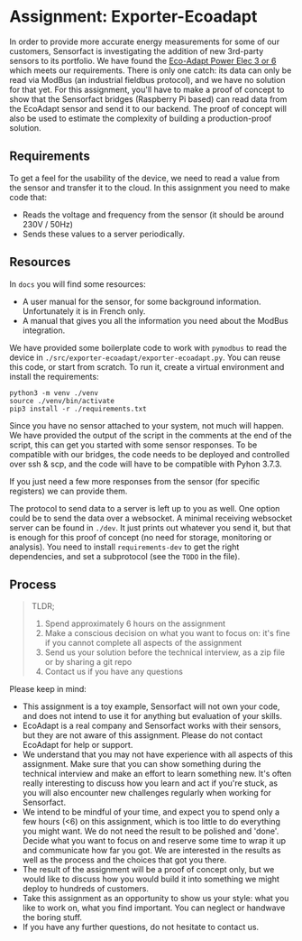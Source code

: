 # Assignment: Exporter-Ecoadapt

In order to provide more accurate energy measurements for some of our customers, Sensorfact is investigating the addition of new 3rd-party sensors to its portfolio. We have found the [Eco-Adapt Power Elec 3 or 6](https://www.eco-adapt.com/products/) which meets our requirements. There is only one catch: its data can only be read via ModBus (an industrial fieldbus protocol), and we have no solution for that yet. For this assignment, you'll have to make a proof of concept to show that the Sensorfact bridges (Raspberry Pi based) can read data from the EcoAdapt sensor and send it to our backend. The proof of concept will also be used to estimate the complexity of building a production-proof solution.

## Requirements

To get a feel for the usability of the device, we need to read a value from the sensor and transfer it to the cloud. In this assignment you need to make code that:

- Reads the voltage and frequency from the sensor (it should be around 230V / 50Hz)
- Sends these values to a server periodically.

## Resources

In `docs` you will find some resources:

- A user manual for the sensor, for some background information. Unfortunately it is in French only.
- A manual that gives you all the information you need about the ModBus integration.

We have provided some boilerplate code to work with `pymodbus` to read the device in `./src/exporter-ecoadapt/exporter-ecoadapt.py`. You can reuse this code, or start from scratch. To run it, create a virtual environment and install the requirements:

```shell
python3 -m venv ./venv
source ./venv/bin/activate
pip3 install -r ./requirements.txt
```

Since you have no sensor attached to your system, not much will happen. We have provided the output of the script in the comments at the end of the script, this can get you started with some sensor responses. To be compatible with our bridges, the code needs to be deployed and controlled over ssh & scp, and the code will have to be compatible with Pyhon 3.7.3.

If you just need a few more responses from the sensor (for specific registers) we can provide them.

The protocol to send data to a server is left up to you as well. One option could be to send the data over a websocket. A minimal receiving websocket server can be found in `./dev`. It just prints out whatever you send it, but that is enough for this proof of concept (no need for storage, monitoring or analysis). You need to install `requirements-dev` to get the right dependencies, and set a subprotocol (see the `TODO` in the file).

## Process

> TLDR;
> 1. Spend approximately 6 hours on the assignment
> 2. Make a conscious decision on what you want to focus on: it's fine if you
cannot complete all aspects of the assignment
> 3. Send us your solution before the technical interview, as a zip file or by sharing a git repo
> 4. Contact us if you have any questions

Please keep in mind:

- This assignment is a toy example, Sensorfact will not own your code, and does not intend to use it for anything but evaluation of your skills.
- EcoAdapt is a real company and Sensorfact works with their sensors, but they are not aware of this assignment. Please do not contact EcoAdapt for help or support.
- We understand that you may not have experience with all aspects of this assignment. Make sure that you can show something during the technical interview and make an effort to learn something new. It's often really interesting to discuss how you learn and act if you're stuck, as you will also encounter new challenges regularly when working for Sensorfact.
- We intend to be mindful of your time, and expect you to spend only a few hours (<6) on this assignment, which is too little to do everything you might want. We do not need the result to be polished and 'done'. Decide what you want to focus on and reserve some time to wrap it up and communicate how far you got. We are interested in the results as well as the process and the choices that got you there.
- The result of the assignment will be a proof of concept only, but we would like to discuss how you would build it into something we might deploy to hundreds of customers.
- Take this assignment as an opportunity to show us your style: what you like to work on, what you find important. You can neglect or handwave the boring stuff.
- If you have any further questions, do not hesitate to contact us.
